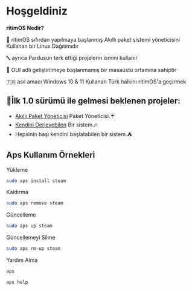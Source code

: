 # Hoşgeldiniz


**ritimOS Nedir?**

🐧 ritimOS sıfırdan yapılmaya başlanmış Akıllı paket sistemi yöneticisini Kullanan bir Linux Dağıtımıdır

🔤 ayrıca Pardusun terk ettiği projelerin ismini kullanır

🔳 OUI adlı geliştirilmeye başlanmamış bir masaüstü ortamına sahiptir

🇹🇷 asıl amacı Windows 10 & 11 Kullanan Türk halkını ritimOS'a geçirmek
               
                             


## 🥗İlk 1.0 sürümü ile gelmesi beklenen projeler:

- [Akıllı Paket Yöneticisi](https://github.com/ritimOS/Aps) Paket Yöneticisi.☔
- [Kendini Derleyebilen](https://github.com/ritimOS/uff-puff) Bir sistem.🔥
- Hepsinin başı kendini başlatabilen bir sistem.⛺



## Aps Kullanım Örnekleri

Yükleme
```bash
sudo aps install steam
```
Kaldırma
```bash
sudo aps remove steam
```
Güncelleme
```bash
sudo aps up steam
```
Güncellemeyi Silme
```bash
sudo aps rm-up steam
```
Yardım Alma
```bash
aps
```
```bash
aps help
```
